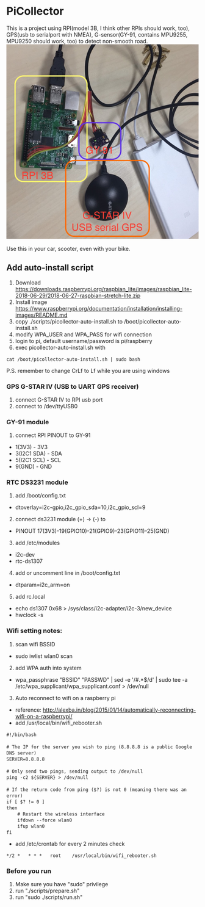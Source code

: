 # PiCollector
This is a project using RPI(model 3B, I think other RPIs should work, too),
GPS(usb to serialport with NMEA), G-sensor(GY-91, contains MPU9255, MPU9250 should work, too)
to detect non-smooth road.
![PiCollector image](images/picollector.jpg)

Use this in your car, scooter, even with your bike.

## Add auto-install script
1. Download https://downloads.raspberrypi.org/raspbian_lite/images/raspbian_lite-2018-06-29/2018-06-27-raspbian-stretch-lite.zip
2. Install image https://www.raspberrypi.org/documentation/installation/installing-images/README.md
3. copy ./scripts/picollector-auto-install.sh to /boot/picollector-auto-install.sh
4. modify WPA_USER and WPA_PASS for wifi connection
5. login to pi, default username/password is pi/raspberry
6. exec picollector-auto-install.sh with
```
cat /boot/picollector-auto-install.sh | sudo bash
```
P.S. remember to change CrLf to Lf while you are using windows

### GPS G-STAR IV (USB to UART GPS receiver)
1. connect G-STAR IV to RPI usb port
2. connect to /dev/ttyUSB0

### GY-91 module
1. connect RPI PINOUT to GY-91
 - 1(3V3) - 3V3
 - 3(I2C1 SDA) - SDA
 - 5(I2C1 SCL) - SCL
 - 9(GND) - GND

### RTC DS3231 module
1. add /boot/config.txt
 - dtoverlay=i2c-gpio,i2c_gpio_sda=10,i2c_gpio_scl=9

2. connect ds3231 module (+) -> (-) to
 - PINOUT 17(3V3)-19(GPIO10)-21(GPIO9)-23(GPIO11)-25(GND)

3. add /etc/modules
 - i2c-dev
 - rtc-ds1307

4. add or uncomment line in /boot/config.txt
 - dtparam=i2c_arm=on

5. add rc.local
 - echo ds1307 0x68 > /sys/class/i2c-adapter/i2c-3/new_device
 - hwclock -s

### Wifi setting notes:
1. scan wifi BSSID
 - sudo iwlist wlan0 scan

2. add WPA auth into system
 - wpa_passphrase "BSSID" "PASSWD" | sed -e '/#.*$/d' | sudo tee -a /etc/wpa_supplicant/wpa_supplicant.conf > /dev/null

3. Auto reconnect to wifi on a raspberry pi
 - reference:
   http://alexba.in/blog/2015/01/14/automatically-reconnecting-wifi-on-a-raspberrypi/
 - add /usr/local/bin/wifi_rebooter.sh

```
#!/bin/bash

# The IP for the server you wish to ping (8.8.8.8 is a public Google DNS server)
SERVER=8.8.8.8

# Only send two pings, sending output to /dev/null
ping -c2 ${SERVER} > /dev/null

# If the return code from ping ($?) is not 0 (meaning there was an error)
if [ $? != 0 ]
then
    # Restart the wireless interface
    ifdown --force wlan0
    ifup wlan0
fi
```
 - add /etc/crontab for every 2 minutes check
```
*/2 *   * * *   root    /usr/local/bin/wifi_rebooter.sh
```

### Before you run
1. Make sure you have "sudo" privilege
2. run "./scripts/prepare.sh"
3. run "sudo ./scripts/run.sh"


